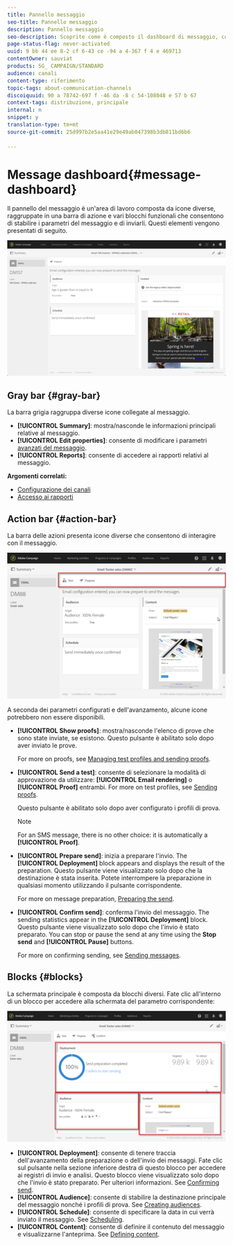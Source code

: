 ```yaml
---
title: Pannello messaggio
seo-title: Pannello messaggio
description: Pannello messaggio
seo-description: Scoprite come è composto il dashboard di messaggio, compresa la barra delle azioni e i vari blocchi funzionali.
page-status-flag: never-activated
uuid: 9 bb 44 ee 8-2 cf 6-43 ce -94 a 4-367 f 4 e 469713
contentOwner: sauviat
products: SG_ CAMPAIGN/STANDARD
audience: canali
content-type: riferimento
topic-tags: about-communication-channels
discoiquuid: 90 a 78742-697 f -46 da -8 c 54-108048 e 57 b 67
context-tags: distribuzione, principale
internal: n
snippet: y
translation-type: tm+mt
source-git-commit: 25d997b2e5aa41e29e49ab047398b3db811bd6b6

---
```



# Message dashboard{#message-dashboard}

Il pannello del messaggio è un'area di lavoro composta da icone diverse, raggruppate in una barra di azione e vari blocchi funzionali che consentono di stabilire i parametri del messaggio e di inviarli. Questi elementi vengono presentati di seguito.

![](assets/delivery_dashboard_2.png)

## Gray bar {#gray-bar}

La barra grigia raggruppa diverse icone collegate al messaggio.

* **[!UICONTROL Summary]**: mostra/nasconde le informazioni principali relative al messaggio.
* **[!UICONTROL Edit properties]**: consente di modificare i parametri [avanzati del messaggio](../../administration/using/configuring-email-channel.md#list-of-email-properties).
* **[!UICONTROL Reports]**: consente di accedere ai rapporti relativi al messaggio.

**Argomenti correlati:**

* [Configurazione dei canali](../../administration/using/about-channel-configuration.md)
* [Accesso ai rapporti](../../reporting/using/about-dynamic-reports.md)

## Action bar {#action-bar}

La barra delle azioni presenta icone diverse che consentono di interagire con il messaggio.

![](assets/delivery_dashboard_4.png)

A seconda dei parametri configurati e dell'avanzamento, alcune icone potrebbero non essere disponibili.

* **[!UICONTROL Show proofs]**: mostra/nasconde l'elenco di prove che sono state inviate, se esistono. Questo pulsante è abilitato solo dopo aver inviato le prove.

   For more on proofs, see [Managing test profiles and sending proofs](../../sending/using/managing-test-profiles-and-sending-proofs.md).

* **[!UICONTROL Send a test]**: consente di selezionare la modalità di approvazione da utilizzare: **[!UICONTROL Email rendering]** o **[!UICONTROL Proof]** entrambi. For more on test profiles, see [Sending proofs](../../sending/using/managing-test-profiles-and-sending-proofs.md#sending-proofs).

   Questo pulsante è abilitato solo dopo aver configurato i profili di prova.

   >[!NOTE]
   >
   >For an SMS message, there is no other choice: it is automatically a **[!UICONTROL Proof]**.

* **[!UICONTROL Prepare send]**: inizia a preparare l'invio. The **[!UICONTROL Deployment]** block appears and displays the result of the preparation. Questo pulsante viene visualizzato solo dopo che la destinazione è stata inserita. Potete interrompere la preparazione in qualsiasi momento utilizzando il pulsante corrispondente.

   For more on message preparation, [Preparing the send](../../sending/using/preparing-the-send.md).

* **[!UICONTROL Confirm send]**: conferma l'invio del messaggio. The sending statistics appear in the **[!UICONTROL Deployment]** block. Questo pulsante viene visualizzato solo dopo che l'invio è stato preparato. You can stop or pause the send at any time using the **Stop send** and **[!UICONTROL Pause]** buttons.

   For more on confirming sending, see [Sending messages](../../sending/using/confirming-the-send.md).

## Blocks {#blocks}

La schermata principale è composta da blocchi diversi. Fate clic all'interno di un blocco per accedere alla schermata del parametro corrispondente:

![](assets/delivery_dashboard_3.png)

* **[!UICONTROL Deployment]**: consente di tenere traccia dell'avanzamento della preparazione o dell'invio dei messaggi. Fate clic sul pulsante nella sezione inferiore destra di questo blocco per accedere ai registri di invio e analisi. Questo blocco viene visualizzato solo dopo che l'invio è stato preparato. Per ulteriori informazioni. See [Confirming send](../../sending/using/confirming-the-send.md).
* **[!UICONTROL Audience]**: consente di stabilire la destinazione principale del messaggio nonché i profili di prova. See [Creating audiences](../../audiences/using/creating-audiences.md).
* **[!UICONTROL Schedule]**: consente di specificare la data in cui verrà inviato il messaggio. See [Scheduling](../../sending/using/about-scheduling-messages.md).
* **[!UICONTROL Content]**: consente di definire il contenuto del messaggio e visualizzarne l'anteprima. See [Defining content](../../designing/using/designing-content-in-adobe-campaign.md).

